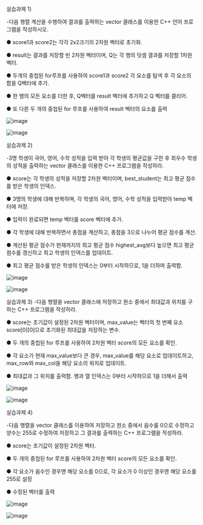 실습과제 1)

-다음 행렬 계산을 수행하여 결과를 출력하는 vector 클래스를 이용한 C++ 언어 프로그램을 작성하시오.

● score1과 score2는 각각 2x2크기의 2차원 벡터로 초기화.

● result는 결과를 저장할 빈 2차원 벡터이며, Q는 각 행의 덧셈 결과를 저장할 1차원 벡터.

● 두개의 중첩된 for루프를 사용하여 score1과 score2 각 요소를 탐색 후 각 요소의 합을 Q벡터에 추가.

● 한 행의 모든 요소를 더한 후, Q벡터를 result 벡터에 추가하고 Q 벡터를 클리어.

● 또 다른 두 개의 중첩된 for 루프를 사용하여 result 벡터의 요소를 출력

![image](https://github.com/smHan22/vector-/assets/90818408/0ee157b9-c82f-4e2f-b5fd-0a5a617307e9)

![image](https://github.com/smHan22/vector-/assets/90818408/e68a7d5e-9ef9-41d0-af9a-0feb2091ecf8)



실습과제 2)

-3명 학생이 국어, 영어, 수학 성적을 입력 받아 각 학생의 평균값을 구한 후 최우수 학생의 성적을 출력하는 vector 클래스를 이용한 C++ 프로그램을 작성하라.

● score는 각 학생의 성적을 저장할 2차원 벡터이며, best_student는 최고 평균 점수를 받은 학생의 인덱스.

● 3명의 학생에 대해 반복하며, 각 학생의 국어, 영어, 수학 성적을 입력받아 temp 벡터에 저장.

● 입력이 완료되면 temp 벡터를 score 벡터에 추가.

● 각 학생에 대해 반복하면서 총점을 계산하고, 총점을 3으로 나누어 평균 점수를 계산.

● 계산된 평균 점수가 현재까지의 최고 평균 점수 highest_avg보다 높으면 최고 평균 점수를 갱신하고 최고 학생의 인덱스를 업데이트.

● 최고 평균 점수를 받은 학생의 인덱스는 0부터 시작하므로, 1을 더하여 출력함.

![image](https://github.com/smHan22/vector-/assets/90818408/b41db618-5b5b-49e3-9264-cfff83609e80)

![image](https://github.com/smHan22/vector-/assets/90818408/48c850db-4397-4cc8-bced-c710c2a6476c)



실습과제 3)
-다음 행렬을 vector 클래스에 저장하고 원소 중에서 최대값과 위치를 구하는 C++ 프로그램을 작성하라.

● score는 초기값이 설정된 2차원 벡터이며, max_value는 벡터의 첫 번째 요소 score[0][0]으로 초기화된 최대값을 저장하는 변수.

● 두 개의 중첩된 for 루프를 사용하여 2차원 벡터 score의 모든 요소를 확인.

● 각 요소가 현재 max_value보다 큰 경우, max_value를 해당 요소로 업데이트하고, max_row와 max_col을 해당 요소의 위치로 업데이트.

● 최대값과 그 위치를 출력함. 행과 열 인덱스는 0부터 시작하므로 1을 더해서 출력

![image](https://github.com/smHan22/vector-/assets/90818408/e3e568d5-89f6-4323-9348-fdb3e917c94a)

![image](https://github.com/smHan22/vector-/assets/90818408/dc46a800-7986-4951-aecb-4178333b41d6)



실습과제 4)

-다음 행렬을 vector 클래스를 이용하여 저장하고 원소 중에서 음수를 0으로 수정하고 양수는 255로 수정하여 저장하고 그 결과를 출력하는 C++ 프로그램을 작성하라.

● score는 초기값이 설정된 2차원 벡터.

● 두 개의 중첩된 for 루프를 사용하여 2차원 벡터 score의 모든 요소를 확인.

● 각 요소가 음수인 경우엔 해당 요소를 0으로, 각 요소가 0 이상인 경우엔 해당 요소를 255로 설정

● 수정된 벡터를 출력

![image](https://github.com/smHan22/vector-/assets/90818408/defc93d0-8d77-4c3c-be2e-8406329046ec)

![image](https://github.com/smHan22/vector-/assets/90818408/2254f6b0-6c17-4463-b379-b11c526933df)
